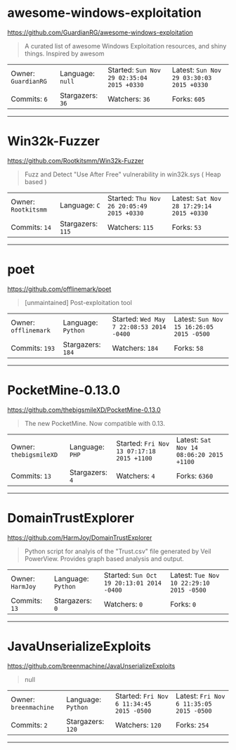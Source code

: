 # awesome-windows-exploitation

https://github.com/GuardianRG/awesome-windows-exploitation
<blockquote>
A curated list of awesome Windows Exploitation resources, and shiny things. Inspired by awesom
</blockquote>

<table>
<tr><td>Owner: <code>GuardianRG</code></td>
    <td>Language: <code>null</code></td>
    <td>Started: <code>Sun Nov 29 02:35:04 2015 +0330</code></td>
    <td>Latest: <code>Sun Nov 29 03:30:03 2015 +0330</code></td></tr>
<tr><td>Commits: <code>6</code></td>
    <td>Stargazers: <code>36</code></td>
    <td>Watchers: <code>36</code></td>
    <td>Forks: <code>605</code></td></tr>
</table>

---

# Win32k-Fuzzer

https://github.com/Rootkitsmm/Win32k-Fuzzer
<blockquote>
Fuzz and Detect &quot;Use After Free&quot; vulnerability  in win32k.sys ( Heap based )
</blockquote>

<table>
<tr><td>Owner: <code>Rootkitsmm</code></td>
    <td>Language: <code>C</code></td>
    <td>Started: <code>Thu Nov 26 20:05:49 2015 +0330</code></td>
    <td>Latest: <code>Sat Nov 28 17:29:14 2015 +0330</code></td></tr>
<tr><td>Commits: <code>14</code></td>
    <td>Stargazers: <code>115</code></td>
    <td>Watchers: <code>115</code></td>
    <td>Forks: <code>53</code></td></tr>
</table>

---

# poet

https://github.com/offlinemark/poet
<blockquote>
[unmaintained] Post-exploitation tool 
</blockquote>

<table>
<tr><td>Owner: <code>offlinemark</code></td>
    <td>Language: <code>Python</code></td>
    <td>Started: <code>Wed May 7 22:08:53 2014 -0400</code></td>
    <td>Latest: <code>Sun Nov 15 16:26:05 2015 -0500</code></td></tr>
<tr><td>Commits: <code>193</code></td>
    <td>Stargazers: <code>184</code></td>
    <td>Watchers: <code>184</code></td>
    <td>Forks: <code>58</code></td></tr>
</table>

---

# PocketMine-0.13.0

https://github.com/thebigsmileXD/PocketMine-0.13.0
<blockquote>
The new PocketMine. Now compatible with 0.13.
</blockquote>

<table>
<tr><td>Owner: <code>thebigsmileXD</code></td>
    <td>Language: <code>PHP</code></td>
    <td>Started: <code>Fri Nov 13 07:17:18 2015 +1100</code></td>
    <td>Latest: <code>Sat Nov 14 08:06:20 2015 +1100</code></td></tr>
<tr><td>Commits: <code>13</code></td>
    <td>Stargazers: <code>4</code></td>
    <td>Watchers: <code>4</code></td>
    <td>Forks: <code>6360</code></td></tr>
</table>

---

# DomainTrustExplorer

https://github.com/HarmJoy/DomainTrustExplorer
<blockquote>
Python script for analyis of the &quot;Trust.csv&quot; file generated by Veil PowerView. Provides graph based analysis and output. 
</blockquote>

<table>
<tr><td>Owner: <code>HarmJoy</code></td>
    <td>Language: <code>Python</code></td>
    <td>Started: <code>Sun Oct 19 20:13:01 2014 -0400</code></td>
    <td>Latest: <code>Tue Nov 10 22:29:10 2015 -0500</code></td></tr>
<tr><td>Commits: <code>13</code></td>
    <td>Stargazers: <code>0</code></td>
    <td>Watchers: <code>0</code></td>
    <td>Forks: <code>0</code></td></tr>
</table>

---

# JavaUnserializeExploits

https://github.com/breenmachine/JavaUnserializeExploits
<blockquote>
null
</blockquote>

<table>
<tr><td>Owner: <code>breenmachine</code></td>
    <td>Language: <code>Python</code></td>
    <td>Started: <code>Fri Nov 6 11:34:45 2015 -0500</code></td>
    <td>Latest: <code>Fri Nov 6 11:35:05 2015 -0500</code></td></tr>
<tr><td>Commits: <code>2</code></td>
    <td>Stargazers: <code>120</code></td>
    <td>Watchers: <code>120</code></td>
    <td>Forks: <code>254</code></td></tr>
</table>

---

